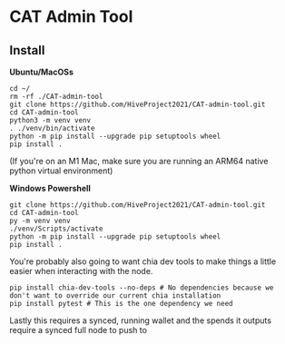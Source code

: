 CAT Admin Tool
=======

Install
-------

**Ubuntu/MacOSs**
```
cd ~/
rm -rf ./CAT-admin-tool
git clone https://github.com/HiveProject2021/CAT-admin-tool.git
cd CAT-admin-tool
python3 -m venv venv
. ./venv/bin/activate
python -m pip install --upgrade pip setuptools wheel
pip install .
```
(If you're on an M1 Mac, make sure you are running an ARM64 native python virtual environment)

**Windows Powershell**
```
git clone https://github.com/HiveProject2021/CAT-admin-tool.git
cd CAT-admin-tool
py -m venv venv
./venv/Scripts/activate
python -m pip install --upgrade pip setuptools wheel
pip install .
```

You're probably also going to want chia dev tools to make things a little easier when interacting with the node.

```
pip install chia-dev-tools --no-deps # No dependencies because we don't want to override our current chia installation
pip install pytest # This is the one dependency we need
```

Lastly this requires a synced, running wallet and the spends it outputs require a synced full node to push to
